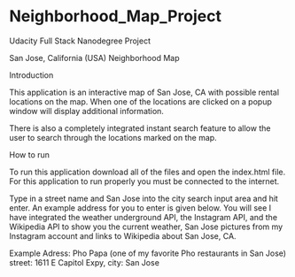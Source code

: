 # Neighborhood_Map_Project
Udacity Full Stack Nanodegree Project


San Jose, California (USA) Neighborhood Map

Introduction

This application is an interactive map of San Jose, CA with possible rental locations on the map. When one of the locations are clicked on a popup window will display additional information.

There is also a completely integrated instant search feature to allow the user to search through the locations marked on the map.



How to run

To run this application download all of the files and open the index.html file. For this application to run properly you must be connected to the internet.

Type in a street name and San Jose into the city search input area and hit enter.  An example address for you to enter is given below.  You will see I have integrated the weather underground API, the Instagram API, and the Wikipedia API to show you the current weather, San Jose pictures from my Instagram account and links to Wikipedia about San Jose, CA.

Example Adress: Pho Papa (one of my favorite Pho restaurants in San Jose)
                street:  1611 E Capitol Expy,
                city:  San Jose
